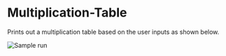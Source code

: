 # Multiplication-Table
Prints out a multiplication table based on the user inputs as shown below.

![Sample run](https://user-images.githubusercontent.com/41565191/62100787-3f6f0100-b2a8-11e9-991c-0ab8ad62f8b7.PNG)

